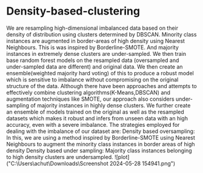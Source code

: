 # Density-based-clustering
We are resampling high-dimensional imbalanced data based on their density of distribution using clusters determined by DBSCAN. Minority class instances are augmented in border-areas of high density using Nearest Neighbours. This is was inspired by Borderline-SMOTE. 
And majority instances in extremely dense clusters are under-sampled.
We then train base random forest models on the resampled data (oversampled and under-sampled data are different) and original data. We then create an ensemble(weighted majority hard voting) of this to produce a robust model which is sensitive to imbalance without compromising on the original structure of the data.
Although there have been approaches and attempts to effectively combine clustering algorithms(K-Means,DBSCAN) and augmentation techniques like SMOTE, our approach also considers under-sampling of majority instances in highly dense clusters.
We further create an ensemble of models trained on the original as well as the resampled datasets which makes it robust and infers from unseen data with an high accuracy, even with a severe imbalance. 
The strategies employed for dealing with the imbalance of our dataset are:
Density based oversampling:
In this, we are using a method inspired by Borderline-SMOTE using Nearest Neighbours to augment the minority class instances in border areas of high density
Density based under sampling:
Majority class instances belonging to high density clusters are undersampled.
![plot]("C:\Users\achut\Downloads\Screenshot 2024-05-28 154941.png")
